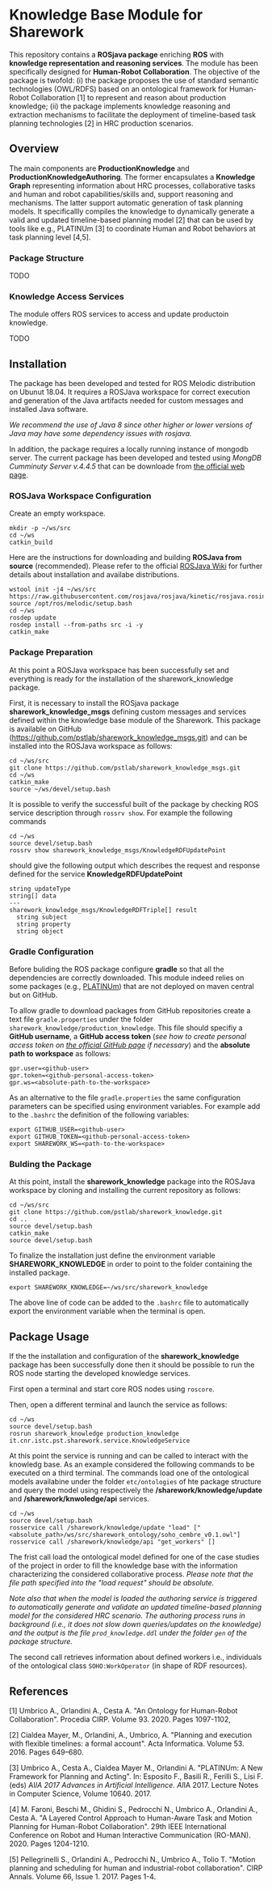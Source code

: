 # Knowledge Base Module for Sharework

This repository contains a **ROSjava package** enriching **ROS** with **knowledge representation and reasoning services**. The module has been specifically designed for **Human-Robot Collaboration**. The objective of the package is twofold: (i) the package proposes the use of standard semantic technologies (OWL/RDFS) based on an ontological framework for Human-Robot Collaboration [1] to represent and reason about production knowledge; (ii) the package implements knowledge reasoning and extraction mechanisms to facilitate the deployment of timeline-based task planning technologies [2] in HRC production scenarios.

## Overview

The main components are **ProductionKnowledge** and **ProductionKnowledgeAuthoring**. The former encapsulates a **Knowledge Graph** representing information about  HRC processes, collaborative tasks and human and robot capabilities/skills and, support reasoning and mechanisms. The latter support automatic generation of task planning models. It specificallly compiles the knowledge to dynamically generate a valid and updated timeline-based planning model [2] that can be used by tools like e.g., PLATINUm [3] to coordinate Human and Robot behaviors at task planning level [4,5].

### Package Structure

TODO


### Knowledge Access Services

The module offers ROS services to access and update productoin knowledge.

TODO


## Installation

The package has been developed and tested for ROS Melodic distribution on Ubunut 18.04. It requires a ROSJava workspace for correct execution and generation of the Java artifacts needed for custom messages and installed Java software.

_We recommend the use of Java 8 since other higher or lower versions of Java may have some dependency issues with rosjava._

In addition, the package requires a locally running instance of mongodb server. The current package has been developed and tested using _MongDB Cumminuty Server v.4.4.5_ that can be downloade from [the official web page](https://www.mongodb.com/try/download/community). 

### ROSJava Workspace Configuration

Create an empty workspace.

```
mkdir -p ~/ws/src
cd ~/ws
catkin_build
```

Here are the instructions for downloading and building **ROSJava from source** (recommended). Please refer to the official [ROSJava Wiki](http://wiki.ros.org/rosjava) for further details about installation and availabe distributions.

```
wstool init -j4 ~/ws/src https://raw.githubusercontent.com/rosjava/rosjava/kinetic/rosjava.rosinstall
source /opt/ros/melodic/setup.bash
cd ~/ws
rosdep update
rosdep install --from-paths src -i -y
catkin_make
```

### Package Preparation 

At this point a ROSJava workspace has been successfully set and everything is ready for the installation of the sharework_knowledge package. 

First, it is necessary to install the ROSjava package **sharework_knowledge_msgs** defining custom messages and services defined within the knowledge base module of the Sharework. This package is available on GitHub (https://github.com/pstlab/sharework_knowledge_msgs.git) and can be installed into the ROSJava workspace as follows: 

```
cd ~/ws/src
git clone https://github.com/pstlab/sharework_knowledge_msgs.git
cd ~/ws
catkin_make
source ~/ws/devel/setup.bash
```

It is possible to verify the successful built of the package by checking ROS service description through ```rossrv show```. For example the following commands

```
cd ~/ws
source devel/setup.bash
rossrv show sharework_knowledge_msgs/KnowledgeRDFUpdatePoint
```
should give the following output which describes the request and response defined for the service **KnowledgeRDFUpdatePoint**

```
string updateType
string[] data
---
sharework_knowledge_msgs/KnowledgeRDFTriple[] result
  string subject
  string property
  string object

```

### Gradle Configuration

Before buliding the ROS package configure **gradle** so that all the dependencies are correctly downloaded. This module indeed relies on some packages (e.g., [PLATINUm](https://github.com/pstlab/PLATINUm)) that are not deployed on maven central but on GitHub. 

To allow gradle to download packages from GitHub repositories create a text file ```gradle.properties``` under the folder ```sharework_knowledge/production_knowledge```. This file should specifiy a **GitHub username**, a **GitHub access token** (_see how to create personal access token on [the official GitHub page](https://docs.github.com/en/github/authenticating-to-github/creating-a-personal-access-token) if necessary_) and the **absolute path to workspace** as follows: 

```
gpr.user=<github-user>
gpr.token=<github-personal-access-token>
gpr.ws=<absolute-path-to-the-workspace>
```

As an alternative to the file ```gradle.properties``` the same configuration parameters can be specified using environment variables. For example add to the ```.bashrc``` the definition of the following variables:

```
export GITHUB_USER=<github-user>
export GITHUB_TOKEN=<github-personal-access-token>
export SHAREWORK_WS=<path-to-the-workspace>
```

### Bulding the Package

At this point, install the **sharework_knowledge** package into the ROSJava workspace by cloning and installing the current repository as follows: 

```
cd ~/ws/src
git clone https://github.com/pstlab/sharework_knowledge.git
cd ..
source devel/setup.bash
catkin_make
source devel/setup.bash
```

To finalize the installation just define the environment variable **SHAREWORK_KNOWLEDGE** in order to point to the folder containing the installed package. 

```
export SHAREWORK_KNOWLEDGE=~/ws/src/sharework_knowledge
```

The above line of code can be added to the ```.bashrc``` file to automatically export the environment variable when the terminal is open. 

## Package Usage 

If the the installation and configuration of the **sharework_knowledge** package has been successfully done then it should be possible to run the ROS node starting the developed knowledge services.

First open a terminal and start core ROS nodes using ```roscore```. 

Then, open a different terminal and launch the service as follows:

```
cd ~/ws
source devel/setup.bash
rosrun sharework_knowledge production_knowledge it.cnr.istc.pst.sharework.service.KnowledgeService
```

At this point the service is running and can be called to interact with the knowledg base. As an example considered the following commands to be executed on a third terminal. The commands load one of the ontological models availabine under the folder ```etc/ontologies``` of hte package structure and query the model using respectively the **/sharework/knowledge/update** and **/sharework/knwoledge/api** services.

```
cd ~/ws
source devel/setup.bash
rosservice call /sharework/knowledge/update "load" ["<absolute_path>/ws/src/sharework_ontology/soho_cembre_v0.1.owl"]
rosservice call /sharework/knowledge/api "get_workers" []
```

The frist call load the ontological model defined for one of the case studies of the project in order to fill the knowledge base with the information characterizing the considered collaborative process. _Please note that the file path specified into the "load request" should be absolute._ 

_Note also that when the model is loaded the authoring service is triggered to automatically generate and validate an updated timeline-based planning model for the considered HRC scenario. The authoring process runs in background (i.e., it does not slow down queries/updates on the knowledge) and the output is the file ```prod_knowledge.ddl``` under the folder ```gen``` of the package structure._

The second call retrieves information about defined workers i.e., individuals of the ontological class ```SOHO:WorkOperator``` (in shape of RDF resources).



## References 

[1] Umbrico A., Orlandini A., Cesta A. "An Ontology for Human-Robot Collaboration". Procedia CIRP. Volume 93. 2020. Pages 1097-1102,

[2] Cialdea Mayer, M., Orlandini, A., Umbrico, A. "Planning and execution with flexible timelines: a formal account". Acta Informatica. Volume 53. 2016. Pages 649–680.

[3] Umbrico A., Cesta A., Cialdea Mayer M., Orlandini A. "PLATINUm: A New Framework for Planning and Acting". In: Esposito F., Basili R., Ferilli S., Lisi F. (eds) AI*IA 2017 Advances in Artificial Intelligence. AI*IA 2017. Lecture Notes in Computer Science, Volume 10640. 2017.

[4] M. Faroni, Beschi M., Ghidini S., Pedrocchi N., Umbrico A., Orlandini A., Cesta A. "A Layered Control Approach to Human-Aware Task and Motion Planning for Human-Robot Collaboration". 29th IEEE International Conference on Robot and Human Interactive Communication (RO-MAN). 2020. Pages 1204-1210.

[5] Pellegrinelli S., Orlandini A., Pedrocchi N., Umbrico A., Tolio T. "Motion planning and scheduling for human and industrial-robot collaboration". CIRP Annals.
Volume 66, Issue 1. 2017. Pages 1-4.
